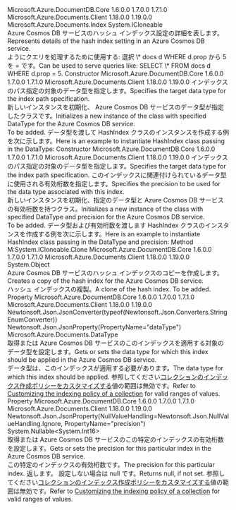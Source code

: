 <Type Name="HashIndex" FullName="Microsoft.Azure.Documents.HashIndex">
  <TypeSignature Language="C#" Value="public sealed class HashIndex : Microsoft.Azure.Documents.Index, ICloneable" />
  <TypeSignature Language="ILAsm" Value=".class public auto ansi sealed beforefieldinit HashIndex extends Microsoft.Azure.Documents.Index implements class System.ICloneable" />
  <TypeSignature Language="DocId" Value="T:Microsoft.Azure.Documents.HashIndex" />
  <TypeSignature Language="VB.NET" Value="Public NotInheritable Class HashIndex&#xA;Inherits Index&#xA;Implements ICloneable" />
  <TypeSignature Language="F#" Value="type HashIndex = class&#xA;    inherit Index&#xA;    interface ICloneable" />
  <AssemblyInfo>
    <AssemblyName>Microsoft.Azure.DocumentDB.Core</AssemblyName>
    <AssemblyVersion>1.6.0.0</AssemblyVersion>
    <AssemblyVersion>1.7.0.0</AssemblyVersion>
    <AssemblyVersion>1.7.1.0</AssemblyVersion>
  </AssemblyInfo>
  <AssemblyInfo>
    <AssemblyName>Microsoft.Azure.Documents.Client</AssemblyName>
    <AssemblyVersion>1.18.0.0</AssemblyVersion>
    <AssemblyVersion>1.19.0.0</AssemblyVersion>
  </AssemblyInfo>
  <Base>
    <BaseTypeName>Microsoft.Azure.Documents.Index</BaseTypeName>
  </Base>
  <Interfaces>
    <Interface>
      <InterfaceName>System.ICloneable</InterfaceName>
    </Interface>
  </Interfaces>
  <Docs>
    <summary>
            <span data-ttu-id="5a8fe-101">Azure Cosmos DB サービスのハッシュ インデックス設定の詳細を表します。</span><span class="sxs-lookup"><span data-stu-id="5a8fe-101">Represents details of the hash index setting in an Azure Cosmos DB service.</span></span>
            </summary>
    <remarks>
            <span data-ttu-id="5a8fe-102">ようにクエリを処理するために使用する: 選択 \* docs d WHERE d.prop から 5 を = です。</span><span class="sxs-lookup"><span data-stu-id="5a8fe-102">Can be used to serve queries like: SELECT \* FROM docs d WHERE d.prop = 5.</span></span>
            </remarks>
  </Docs>
  <Members>
    <Member MemberName=".ctor">
      <MemberSignature Language="C#" Value="public HashIndex (Microsoft.Azure.Documents.DataType dataType);" />
      <MemberSignature Language="ILAsm" Value=".method public hidebysig specialname rtspecialname instance void .ctor(valuetype Microsoft.Azure.Documents.DataType dataType) cil managed" />
      <MemberSignature Language="DocId" Value="M:Microsoft.Azure.Documents.HashIndex.#ctor(Microsoft.Azure.Documents.DataType)" />
      <MemberSignature Language="F#" Value="new Microsoft.Azure.Documents.HashIndex : Microsoft.Azure.Documents.DataType -&gt; Microsoft.Azure.Documents.HashIndex" Usage="new Microsoft.Azure.Documents.HashIndex dataType" />
      <MemberType>Constructor</MemberType>
      <AssemblyInfo>
        <AssemblyName>Microsoft.Azure.DocumentDB.Core</AssemblyName>
        <AssemblyVersion>1.6.0.0</AssemblyVersion>
        <AssemblyVersion>1.7.0.0</AssemblyVersion>
        <AssemblyVersion>1.7.1.0</AssemblyVersion>
      </AssemblyInfo>
      <AssemblyInfo>
        <AssemblyName>Microsoft.Azure.Documents.Client</AssemblyName>
        <AssemblyVersion>1.18.0.0</AssemblyVersion>
        <AssemblyVersion>1.19.0.0</AssemblyVersion>
      </AssemblyInfo>
      <Parameters>
        <Parameter Name="dataType" Type="Microsoft.Azure.Documents.DataType" />
      </Parameters>
      <Docs>
        <param name="dataType"><span data-ttu-id="5a8fe-103">インデックスのパス指定の対象のデータ型を指定します。</span><span class="sxs-lookup"><span data-stu-id="5a8fe-103">Specifies the target data type for the index path specification.</span></span></param>
        <summary>
            <span data-ttu-id="5a8fe-104">新しいインスタンスを初期化、 <see cref="T:Microsoft.Azure.Documents.HashIndex" /> Azure Cosmos DB サービスのデータ型が指定したクラスです。</span><span class="sxs-lookup"><span data-stu-id="5a8fe-104">Initializes a new instance of the <see cref="T:Microsoft.Azure.Documents.HashIndex" /> class with specified DataType for the Azure Cosmos DB service.</span></span>
            </summary>
        <remarks>To be added.</remarks>
        <altmember cref="P:Microsoft.Azure.Documents.HashIndex.DataType" />
        <example>
            <span data-ttu-id="5a8fe-105">データ型を渡して HashIndex クラスのインスタンスを作成する例を次に示します。</span><span class="sxs-lookup"><span data-stu-id="5a8fe-105">Here is an example to instantiate HashIndex class passing in the DataType:</span></span>
            <code language="c#"><![CDATA[
            HashIndex hashIndex = new HashIndex(DataType.String);
            ]]></code></example>
      </Docs>
    </Member>
    <Member MemberName=".ctor">
      <MemberSignature Language="C#" Value="public HashIndex (Microsoft.Azure.Documents.DataType dataType, short precision);" />
      <MemberSignature Language="ILAsm" Value=".method public hidebysig specialname rtspecialname instance void .ctor(valuetype Microsoft.Azure.Documents.DataType dataType, int16 precision) cil managed" />
      <MemberSignature Language="DocId" Value="M:Microsoft.Azure.Documents.HashIndex.#ctor(Microsoft.Azure.Documents.DataType,System.Int16)" />
      <MemberSignature Language="F#" Value="new Microsoft.Azure.Documents.HashIndex : Microsoft.Azure.Documents.DataType * int16 -&gt; Microsoft.Azure.Documents.HashIndex" Usage="new Microsoft.Azure.Documents.HashIndex (dataType, precision)" />
      <MemberType>Constructor</MemberType>
      <AssemblyInfo>
        <AssemblyName>Microsoft.Azure.DocumentDB.Core</AssemblyName>
        <AssemblyVersion>1.6.0.0</AssemblyVersion>
        <AssemblyVersion>1.7.0.0</AssemblyVersion>
        <AssemblyVersion>1.7.1.0</AssemblyVersion>
      </AssemblyInfo>
      <AssemblyInfo>
        <AssemblyName>Microsoft.Azure.Documents.Client</AssemblyName>
        <AssemblyVersion>1.18.0.0</AssemblyVersion>
        <AssemblyVersion>1.19.0.0</AssemblyVersion>
      </AssemblyInfo>
      <Parameters>
        <Parameter Name="dataType" Type="Microsoft.Azure.Documents.DataType" />
        <Parameter Name="precision" Type="System.Int16" />
      </Parameters>
      <Docs>
        <param name="dataType"><span data-ttu-id="5a8fe-106">インデックスのパス指定の対象のデータ型を指定します。</span><span class="sxs-lookup"><span data-stu-id="5a8fe-106">Specifies the target data type for the index path specification.</span></span></param>
        <param name="precision"><span data-ttu-id="5a8fe-107">このインデックスに関連付けられているデータ型に使用される有効桁数を指定します。</span><span class="sxs-lookup"><span data-stu-id="5a8fe-107">Specifies the precision to be used for the data type associated with this index.</span></span></param>
        <summary>
            <span data-ttu-id="5a8fe-108">新しいインスタンスを初期化、<see cref="T:Microsoft.Azure.Documents.HashIndex" />指定のデータ型と Azure Cosmos DB サービスの有効桁数を持つクラス。</span><span class="sxs-lookup"><span data-stu-id="5a8fe-108">Initializes a new instance of the <see cref="T:Microsoft.Azure.Documents.HashIndex" /> class with specified DataType and precision for the Azure Cosmos DB service.</span></span>
            </summary>
        <remarks>To be added.</remarks>
        <altmember cref="P:Microsoft.Azure.Documents.HashIndex.DataType" />
        <example>
            <span data-ttu-id="5a8fe-109">データ型および有効桁数を渡します HashIndex クラスのインスタンスを作成する例を次に示します。</span><span class="sxs-lookup"><span data-stu-id="5a8fe-109">Here is an example to instantiate HashIndex class passing in the DataType and precision:</span></span>
            <code language="c#"><![CDATA[
            HashIndex hashIndex = new HashIndex(DataType.String, 3);
            ]]></code></example>
      </Docs>
    </Member>
    <Member MemberName="Clone">
      <MemberSignature Language="C#" Value="public object Clone ();" />
      <MemberSignature Language="ILAsm" Value=".method public hidebysig newslot virtual instance object Clone() cil managed" />
      <MemberSignature Language="DocId" Value="M:Microsoft.Azure.Documents.HashIndex.Clone" />
      <MemberSignature Language="VB.NET" Value="Public Function Clone () As Object" />
      <MemberSignature Language="F#" Value="abstract member Clone : unit -&gt; obj&#xA;override this.Clone : unit -&gt; obj" Usage="hashIndex.Clone " />
      <MemberType>Method</MemberType>
      <Implements>
        <InterfaceMember>M:System.ICloneable.Clone</InterfaceMember>
      </Implements>
      <AssemblyInfo>
        <AssemblyName>Microsoft.Azure.DocumentDB.Core</AssemblyName>
        <AssemblyVersion>1.6.0.0</AssemblyVersion>
        <AssemblyVersion>1.7.0.0</AssemblyVersion>
        <AssemblyVersion>1.7.1.0</AssemblyVersion>
      </AssemblyInfo>
      <AssemblyInfo>
        <AssemblyName>Microsoft.Azure.Documents.Client</AssemblyName>
        <AssemblyVersion>1.18.0.0</AssemblyVersion>
        <AssemblyVersion>1.19.0.0</AssemblyVersion>
      </AssemblyInfo>
      <ReturnValue>
        <ReturnType>System.Object</ReturnType>
      </ReturnValue>
      <Parameters />
      <Docs>
        <summary>
            <span data-ttu-id="5a8fe-110">Azure Cosmos DB サービスのハッシュ インデックスのコピーを作成します。</span><span class="sxs-lookup"><span data-stu-id="5a8fe-110">Creates a copy of the hash index for the Azure Cosmos DB service.</span></span>
            </summary>
        <returns><span data-ttu-id="5a8fe-111">ハッシュ インデックスの複製。</span><span class="sxs-lookup"><span data-stu-id="5a8fe-111">A clone of the hash index.</span></span></returns>
        <remarks>To be added.</remarks>
      </Docs>
    </Member>
    <Member MemberName="DataType">
      <MemberSignature Language="C#" Value="public Microsoft.Azure.Documents.DataType DataType { get; set; }" />
      <MemberSignature Language="ILAsm" Value=".property instance valuetype Microsoft.Azure.Documents.DataType DataType" />
      <MemberSignature Language="DocId" Value="P:Microsoft.Azure.Documents.HashIndex.DataType" />
      <MemberSignature Language="VB.NET" Value="Public Property DataType As DataType" />
      <MemberSignature Language="F#" Value="member this.DataType : Microsoft.Azure.Documents.DataType with get, set" Usage="Microsoft.Azure.Documents.HashIndex.DataType" />
      <MemberType>Property</MemberType>
      <AssemblyInfo>
        <AssemblyName>Microsoft.Azure.DocumentDB.Core</AssemblyName>
        <AssemblyVersion>1.6.0.0</AssemblyVersion>
        <AssemblyVersion>1.7.0.0</AssemblyVersion>
        <AssemblyVersion>1.7.1.0</AssemblyVersion>
      </AssemblyInfo>
      <AssemblyInfo>
        <AssemblyName>Microsoft.Azure.Documents.Client</AssemblyName>
        <AssemblyVersion>1.18.0.0</AssemblyVersion>
        <AssemblyVersion>1.19.0.0</AssemblyVersion>
      </AssemblyInfo>
      <Attributes>
        <Attribute>
          <AttributeName>Newtonsoft.Json.JsonConverter(typeof(Newtonsoft.Json.Converters.StringEnumConverter))</AttributeName>
        </Attribute>
        <Attribute>
          <AttributeName>Newtonsoft.Json.JsonProperty(PropertyName="dataType")</AttributeName>
        </Attribute>
      </Attributes>
      <ReturnValue>
        <ReturnType>Microsoft.Azure.Documents.DataType</ReturnType>
      </ReturnValue>
      <Docs>
        <summary>
            <span data-ttu-id="5a8fe-112">取得または Azure Cosmos DB サービスのこのインデックスを適用する対象のデータ型を設定します。</span><span class="sxs-lookup"><span data-stu-id="5a8fe-112">Gets or sets the data type for which this index should be applied in the Azure Cosmos DB service.</span></span>
            </summary>
        <value>
            <span data-ttu-id="5a8fe-113">データ型は、このインデックスが適用する必要があります。</span><span class="sxs-lookup"><span data-stu-id="5a8fe-113">The data type for which this index should be applied.</span></span>
            </value>
        <remarks><span data-ttu-id="5a8fe-114">参照してください<a href="http://azure.microsoft.com/documentation/articles/documentdb-indexing-policies/#ConfigPolicy">コレクションのインデックス作成ポリシーをカスタマイズする</a>値の範囲は無効です。</span><span class="sxs-lookup"><span data-stu-id="5a8fe-114">Refer to <a href="http://azure.microsoft.com/documentation/articles/documentdb-indexing-policies/#ConfigPolicy">Customizing the indexing policy of a collection</a> for valid ranges of values.</span></span></remarks>
      </Docs>
    </Member>
    <Member MemberName="Precision">
      <MemberSignature Language="C#" Value="public Nullable&lt;short&gt; Precision { get; set; }" />
      <MemberSignature Language="ILAsm" Value=".property instance valuetype System.Nullable`1&lt;int16&gt; Precision" />
      <MemberSignature Language="DocId" Value="P:Microsoft.Azure.Documents.HashIndex.Precision" />
      <MemberSignature Language="VB.NET" Value="Public Property Precision As Nullable(Of Short)" />
      <MemberSignature Language="F#" Value="member this.Precision : Nullable&lt;int16&gt; with get, set" Usage="Microsoft.Azure.Documents.HashIndex.Precision" />
      <MemberType>Property</MemberType>
      <AssemblyInfo>
        <AssemblyName>Microsoft.Azure.DocumentDB.Core</AssemblyName>
        <AssemblyVersion>1.6.0.0</AssemblyVersion>
        <AssemblyVersion>1.7.0.0</AssemblyVersion>
        <AssemblyVersion>1.7.1.0</AssemblyVersion>
      </AssemblyInfo>
      <AssemblyInfo>
        <AssemblyName>Microsoft.Azure.Documents.Client</AssemblyName>
        <AssemblyVersion>1.18.0.0</AssemblyVersion>
        <AssemblyVersion>1.19.0.0</AssemblyVersion>
      </AssemblyInfo>
      <Attributes>
        <Attribute>
          <AttributeName>Newtonsoft.Json.JsonProperty(NullValueHandling=Newtonsoft.Json.NullValueHandling.Ignore, PropertyName="precision")</AttributeName>
        </Attribute>
      </Attributes>
      <ReturnValue>
        <ReturnType>System.Nullable&lt;System.Int16&gt;</ReturnType>
      </ReturnValue>
      <Docs>
        <summary>
            <span data-ttu-id="5a8fe-115">取得または Azure Cosmos DB サービスのこの特定のインデックスの有効桁数を設定します。</span><span class="sxs-lookup"><span data-stu-id="5a8fe-115">Gets or sets the precision for this particular index in the Azure Cosmos DB service.</span></span>
            </summary>
        <value>
            <span data-ttu-id="5a8fe-116">この特定のインデックスの有効桁数です。</span><span class="sxs-lookup"><span data-stu-id="5a8fe-116">The precision for this particular index.</span></span> <span data-ttu-id="5a8fe-117">返します。 設定しない場合は null です。</span><span class="sxs-lookup"><span data-stu-id="5a8fe-117">Returns null, if not set.</span></span>
            </value>
        <remarks><span data-ttu-id="5a8fe-118">参照してください<a href="http://azure.microsoft.com/documentation/articles/documentdb-indexing-policies/#ConfigPolicy">コレクションのインデックス作成ポリシーをカスタマイズする</a>値の範囲は無効です。</span><span class="sxs-lookup"><span data-stu-id="5a8fe-118">Refer to <a href="http://azure.microsoft.com/documentation/articles/documentdb-indexing-policies/#ConfigPolicy">Customizing the indexing policy of a collection</a> for valid ranges of values.</span></span></remarks>
      </Docs>
    </Member>
  </Members>
</Type>